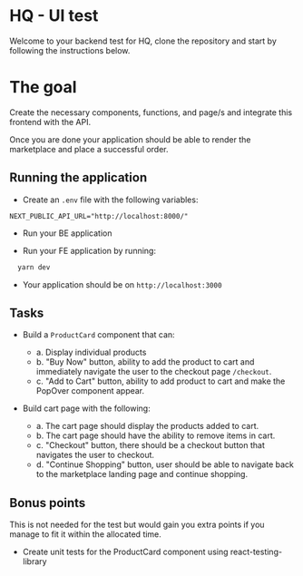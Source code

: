 # HQ - UI test

Welcome to your backend test for HQ, clone the repository and start by
following the instructions below.

# The goal

Create the necessary components, functions, and page/s and integrate this frontend with the API.

Once you are done your application should be able to render the marketplace and place a successful order.

## Running the application

- Create an `.env` file with the following variables:

```
NEXT_PUBLIC_API_URL="http://localhost:8000/"
```

- Run your BE application

- Run your FE application by running:

```bash
  yarn dev
```

- Your application should be on `http://localhost:3000`

## Tasks

- Build a `ProductCard` component that can:

  - a. Display individual products
  - b. "Buy Now" button, ability to add the product to cart and immediately navigate the user to the checkout page `/checkout`.
  - c. "Add to Cart" button, ability to add product to cart and make the PopOver component appear.

- Build cart page with the following:
  - a. The cart page should display the products added to cart.
  - b. The cart page should have the ability to remove items in cart.
  - c. "Checkout" button, there should be a checkout button that navigates the user to checkout.
  - d. "Continue Shopping" button, user should be able to navigate back to the marketplace landing page and continue shopping.

## Bonus points

This is not needed for the test but would gain you extra points if you
manage to fit it within the allocated time.

- Create unit tests for the ProductCard component using react-testing-library
